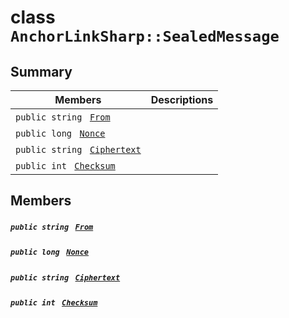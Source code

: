 # class `AnchorLinkSharp::SealedMessage` 

## Summary

 Members                                | Descriptions                                
----------------------------------------|---------------------------------------------
`public string ` [`From`](#class_anchor_link_sharp_1_1_sealed_message_1abea3e2270c50cc8aff2a21c2c568e3e5) | 
`public long ` [`Nonce`](#class_anchor_link_sharp_1_1_sealed_message_1ad78a10140fa488830f9c9beccb44cd34) | 
`public string ` [`Ciphertext`](#class_anchor_link_sharp_1_1_sealed_message_1a4ddb67114ca6db9530a87216a4fb1591) | 
`public int ` [`Checksum`](#class_anchor_link_sharp_1_1_sealed_message_1aca10be923fb0da174d8c3a29d8b5083b) | 

## Members

##### `public string ` [`From`](#class_anchor_link_sharp_1_1_sealed_message_1abea3e2270c50cc8aff2a21c2c568e3e5) 

##### `public long ` [`Nonce`](#class_anchor_link_sharp_1_1_sealed_message_1ad78a10140fa488830f9c9beccb44cd34) 

##### `public string ` [`Ciphertext`](#class_anchor_link_sharp_1_1_sealed_message_1a4ddb67114ca6db9530a87216a4fb1591) 

##### `public int ` [`Checksum`](#class_anchor_link_sharp_1_1_sealed_message_1aca10be923fb0da174d8c3a29d8b5083b) 

